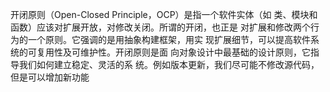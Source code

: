 开闭原则（Open-Closed  Principle，OCP）是指一个软件实体（如
类、模块和函数）应该对扩展开放，对修改关闭。所谓的开闭，也正是
对扩展和修改两个行为的一个原则。它强调的是用抽象构建框架，用实
现扩展细节，可以提高软件系统的可复用性及可维护性。开闭原则是面
向对象设计中最基础的设计原则，它指导我们如何建立稳定、灵活的系
统。例如版本更新，我们尽可能不修改源代码，但是可以增加新功能
